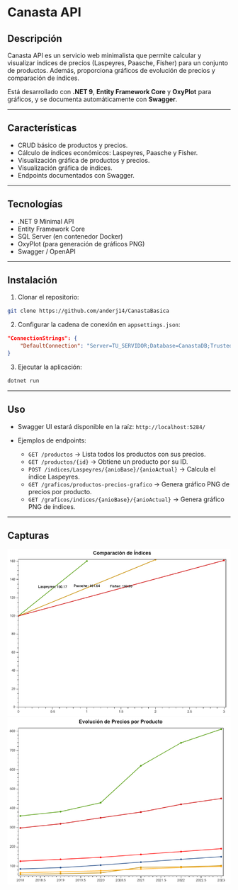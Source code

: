 
# Canasta API

## Descripción

Canasta API es un servicio web minimalista que permite calcular y visualizar índices de precios (Laspeyres, Paasche, Fisher) para un conjunto de productos. Además, proporciona gráficos de evolución de precios y comparación de índices.

Está desarrollado con **.NET 9**, **Entity Framework Core** y **OxyPlot** para gráficos, y se documenta automáticamente con **Swagger**.

---

## Características

* CRUD básico de productos y precios.
* Cálculo de índices económicos: Laspeyres, Paasche y Fisher.
* Visualización gráfica de productos y precios.
* Visualización gráfica de índices.
* Endpoints documentados con Swagger.

---

## Tecnologías

* .NET 9 Minimal API
* Entity Framework Core
* SQL Server (en contenedor Docker)
* OxyPlot (para generación de gráficos PNG)
* Swagger / OpenAPI

---

## Instalación

1. Clonar el repositorio:

```bash
git clone https://github.com/anderj14/CanastaBasica
```

2. Configurar la cadena de conexión en `appsettings.json`:

```json
"ConnectionStrings": {
    "DefaultConnection": "Server=TU_SERVIDOR;Database=CanastaDB;Trusted_Connection=True;"
}
```

3. Ejecutar la aplicación:

```bash
dotnet run
```

---

## Uso

* Swagger UI estará disponible en la raíz: `http://localhost:5284/`
* Ejemplos de endpoints:

  * `GET /productos` → Lista todos los productos con sus precios.
  * `GET /productos/{id}` → Obtiene un producto por su ID.
  * `POST /indices/Laspeyres/{anioBase}/{anioActual}` → Calcula el índice Laspeyres.
  * `GET /graficos/productos-precios-grafico` → Genera gráfico PNG de precios por producto.
  * `GET /graficos/indices/{anioBase}/{anioActual}` → Genera gráfico PNG de índices.

---

## Capturas
![Gráfico de índices](Canasta/Indices_2018_2022.png)
![Gráfico de productos](Canasta/ProductosPrecios.png)

